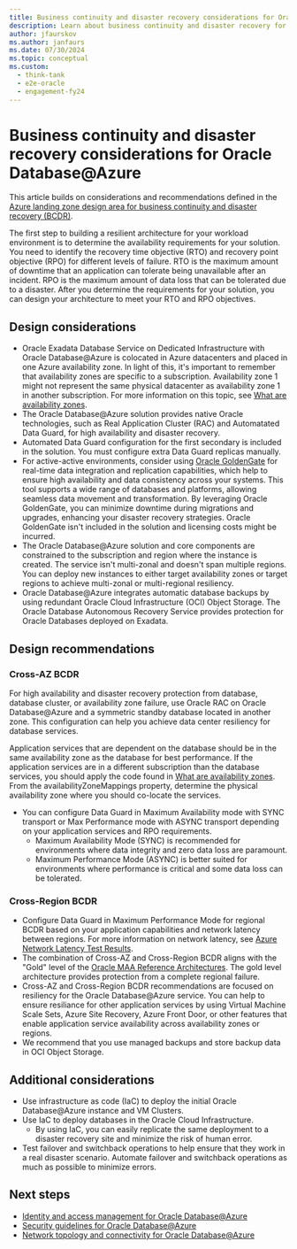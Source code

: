 ```yaml
---
title: Business continuity and disaster recovery considerations for Oracle Database@Azure
description: Learn about business continuity and disaster recovery for Oracle Database@Azure.
author: jfaurskov
ms.author: janfaurs
ms.date: 07/30/2024
ms.topic: conceptual
ms.custom: 
  - think-tank
  - e2e-oracle
  - engagement-fy24
--- 
```



# Business continuity and disaster recovery considerations for Oracle Database@Azure

This article builds on considerations and recommendations defined in the [Azure landing zone design area for business continuity and disaster recovery (BCDR)](../../ready/landing-zone/design-area/management-business-continuity-disaster-recovery.md). 

The first step to building a resilient architecture for your workload environment is to determine the availability requirements for your solution. You need to identify the recovery time objective (RTO) and recovery point objective (RPO) for different levels of failure. RTO is the maximum amount of downtime that an application can tolerate being unavailable after an incident. RPO is the maximum amount of data loss that can be tolerated due to a disaster. After you determine the requirements for your solution, you can design your architecture to meet your RTO and RPO objectives. 

## Design considerations

- Oracle Exadata Database Service on Dedicated Infrastructure with Oracle Database@Azure is colocated in Azure datacenters and placed in one Azure availability zone. In light of this, it's important to remember that availability zones are specific to a subscription. Availability zone 1 might not represent the same physical datacenter as availability zone 1 in another subscription. For more information on this topic, see [What are availability zones](/azure/reliability/availability-zones-overview?tabs=azure-cli#physical-and-logical-availability-zones). 
- The Oracle Database@Azure solution provides native Oracle technologies, such as Real Application Cluster (RAC) and Automatated Data Guard, for high availability and disaster recovery.
- Automated Data Guard configuration for the first secondary is included in the solution. You must configure extra Data Guard replicas manually.
- For active-active environments, consider using [Oracle GoldenGate](https://www.oracle.com/integration/goldengate/) for real-time data integration and replication capabilities, which help to ensure high availability and data consistency across your systems. This tool supports a wide range of databases and platforms, allowing seamless data movement and transformation. By leveraging Oracle GoldenGate, you can minimize downtime during migrations and upgrades, enhancing your disaster recovery strategies. Oracle GoldenGate isn't included in the solution and licensing costs might be incurred.
- The Oracle Database@Azure solution and core components are constrained to the subscription and region where the instance is created. The service isn't multi-zonal and doesn't span multiple regions. You can deploy new instances to either target availability zones or target regions to achieve multi-zonal or multi-regional resiliency.
- Oracle Database@Azure integrates automatic database backups by using redundant Oracle Cloud Infrastructure (OCI) Object Storage. The Oracle Database Autonomous Recovery Service provides protection for Oracle Databases deployed on Exadata.

## Design recommendations

### Cross-AZ BCDR

For high availability and disaster recovery protection from database, database cluster, or availability zone failure, use Oracle RAC on Oracle Database@Azure and a symmetric standby database located in another zone. This configuration can help you achieve data center resiliency for database services. 

Application services that are dependent on the database should be in the same availability zone as the database for best performance. If the application services are in a different subscription than the database services, you should apply the code found in [What are availability zones](/azure/reliability/availability-zones-overview?tabs=azure-cli#physical-and-logical-availability-zones). From the availabilityZoneMappings property, determine the physical availability zone where you should co-locate the services.

- You can configure Data Guard in Maximum Availability mode with SYNC transport or Max Performance mode with ASYNC transport depending on your application services and RPO requirements.
  -	Maximum Availability Mode (SYNC) is recommended for environments where data integrity and zero data loss are paramount.
  -	Maximum Performance Mode (ASYNC) is better suited for environments where performance is critical and some data loss can be tolerated.

### Cross-Region BCDR

- Configure Data Guard in Maximum Performance Mode for regional BCDR based on your application capabilities and network latency between regions. For more information on network latency, see [Azure Network Latency Test Results](/azure/networking/azure-network-latency).
- The combination of Cross-AZ and Cross-Region BCDR aligns with the "Gold" level of the [Oracle MAA Reference Architectures](https://docs.oracle.com/en/database/oracle/oracle-database/19/haiad/). The gold level architecture provides protection from a complete regional failure.
- Cross-AZ and Cross-Region BCDR recommendations are focused on resiliency for the Oracle Database@Azure service. You can help to ensure resiliance for other application services by using Virtual Machine Scale Sets, Azure Site Recovery, Azure Front Door, or other features that enable application service availability across availability zones or regions.
- We recommend that you use managed backups and store backup data in OCI Object Storage. 

## Additional considerations

- Use infrastructure as code (IaC) to deploy the initial Oracle Database@Azure instance and VM Clusters. 
- Use IaC to deploy databases in the Oracle Cloud Infrastructure.
  - By using IaC, you can easily replicate the same deployment to a disaster recovery site and minimize the risk of human error.
- Test failover and switchback operations to help ensure that they work in a real disaster scenario. Automate failover and switchback operations as much as possible to minimize errors.

## Next steps

- [Identity and access management for Oracle Database@Azure](oracle-iam-odaa.md)
- [Security guidelines for Oracle Database@Azure](oracle-security-overview-odaa.md)
- [Network topology and connectivity for Oracle Database@Azure](oracle-network-topology-odaa.md)
